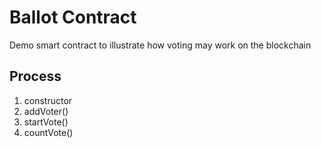 # Ballot Contract
Demo smart contract to illustrate how voting may work on the blockchain

## Process
1. constructor
2. addVoter()
3. startVote()
4. countVote()
